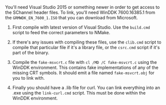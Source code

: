 You'll need Visual Studio 2015 or something newer in order to get access
to the SChannel header files. To link, you'll need WinDDK 7600.16385.1
from the `GRMWDK_EN_7600_1.ISO` that you can download from Microsoft.

1. First compile with latest version of Visual Studio. Use the `build.cmd`
   script to feed the correct parameters to NMake.

2. If there's any issues with compiling these files, use the `clib.cmd`
   script to compile that particular file if it's a library file, or the
   `csrc.cmd` script if it's part of the binary.

3. Compile the `fake-msvcrt.c` file with `cl /MD /C fake-msvcrt.c` using
   the WinDDK environment. This contains fake implementations of any of
   the missing CRT symbols. It should emit a file named `fake-msvcrt.obj`
   for you to link with.

4. Finally you should have a .lib file for curl. You can link everything
   into an .exe using the `link-curl.cmd` script. This must be done within
   the WinDDK environment.
